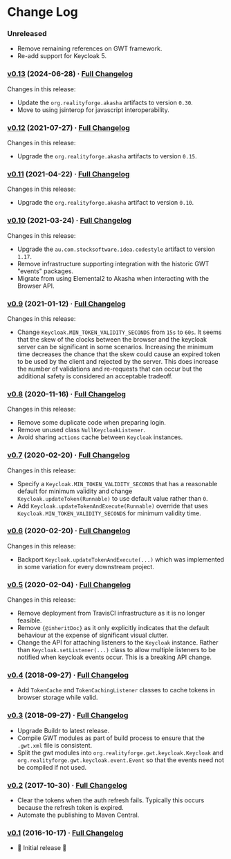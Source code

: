 # Change Log

### Unreleased

* Remove remaining references on GWT framework.
* Re-add support for Keycloak 5.

### [v0.13](https://github.com/realityforge/gwt-keycloak/tree/v0.13) (2024-06-28) · [Full Changelog](https://github.com/realityforge/gwt-keycloak/compare/v0.12...v0.13)

Changes in this release:

* Update the `org.realityforge.akasha` artifacts to version `0.30`.
* Move to using jsinterop for javascript interoperability.

### [v0.12](https://github.com/realityforge/gwt-keycloak/tree/v0.12) (2021-07-27) · [Full Changelog](https://github.com/spritz/spritz/compare/v0.11...v0.12)

Changes in this release:

* Upgrade the `org.realityforge.akasha` artifacts to version `0.15`.

### [v0.11](https://github.com/realityforge/gwt-keycloak/tree/v0.11) (2021-04-22) · [Full Changelog](https://github.com/spritz/spritz/compare/v0.10...v0.11)

Changes in this release:

* Upgrade the `org.realityforge.akasha` artifact to version `0.10`.

### [v0.10](https://github.com/realityforge/gwt-keycloak/tree/v0.10) (2021-03-24) · [Full Changelog](https://github.com/realityforge/gwt-keycloak/compare/v0.9...v0.10)

Changes in this release:

* Upgrade the `au.com.stocksoftware.idea.codestyle` artifact to version `1.17`.
* Remove infrastructure supporting integration with the historic GWT "events" packages.
* Migrate from using Elemental2 to Akasha when interacting with the Browser API.

### [v0.9](https://github.com/realityforge/gwt-keycloak/tree/v0.9) (2021-01-12) · [Full Changelog](https://github.com/realityforge/gwt-keycloak/compare/v0.8...v0.9)

Changes in this release:

* Change `Keycloak.MIN_TOKEN_VALIDITY_SECONDS` from `15s` to `60s`. It seems that the skew of the clocks between the browser and the keycloak server can be significant in some scenarios. Increasing the minimum time decreases the chance that the skew could cause an expired token to be used by the client and rejected by the server. This does increase the number of validations and re-requests that can occur but the additional safety is considered an acceptable tradeoff.

### [v0.8](https://github.com/realityforge/gwt-keycloak/tree/v0.8) (2020-11-16) · [Full Changelog](https://github.com/realityforge/gwt-keycloak/compare/v0.7...v0.8)

Changes in this release:

* Remove some duplicate code when preparing login.
* Remove unused class `NullKeycloakListener`.
* Avoid sharing `actions` cache between `Keycloak` instances.

### [v0.7](https://github.com/realityforge/gwt-keycloak/tree/v0.7) (2020-02-20) · [Full Changelog](https://github.com/realityforge/gwt-keycloak/compare/v0.6...v0.7)

Changes in this release:

* Specify a `Keycloak.MIN_TOKEN_VALIDITY_SECONDS` that has a reasonable default for minimum validity and change `Keycloak.updateToken(Runnable)` to use default value rather than `0`.
* Add `Keycloak.updateTokenAndExecute(Runnable)` override that uses `Keycloak.MIN_TOKEN_VALIDITY_SECONDS` for minimum validity time.

### [v0.6](https://github.com/realityforge/gwt-keycloak/tree/v0.6) (2020-02-20) · [Full Changelog](https://github.com/realityforge/gwt-keycloak/compare/v0.5...v0.6)

Changes in this release:

* Backport `Keycloak.updateTokenAndExecute(...)` which was implemented in some variation for every downstream project.

### [v0.5](https://github.com/realityforge/gwt-keycloak/tree/v0.5) (2020-02-04) · [Full Changelog](https://github.com/realityforge/gwt-keycloak/compare/v0.4...v0.5)

Changes in this release:

* Remove deployment from TravisCI infrastructure as it is no longer feasible.
* Remove `{@inheritDoc}` as it only explicitly indicates that the default behaviour at the expense of significant visual clutter.
* Change the API for attaching listeners to the `Keycloak` instance. Rather than `Keycloak.setListener(...)` class to allow multiple listeners to be notified when keycloak events occur. This is a breaking API change.

### [v0.4](https://github.com/realityforge/gwt-keycloak/tree/v0.4) (2018-09-27) · [Full Changelog](https://github.com/realityforge/gwt-keycloak/compare/v0.3...v0.4)

* Add `TokenCache` and `TokenCachingListener` classes to cache tokens in browser storage while valid.

### [v0.3](https://github.com/realityforge/gwt-keycloak/tree/v0.3) (2018-09-27) · [Full Changelog](https://github.com/realityforge/gwt-keycloak/compare/v0.2...v0.3)

* Upgrade Buildr to latest release.
* Compile GWT modules as part of build process to ensure that the `.gwt.xml` file is consistent.
* Split the gwt modules into `org.realityforge.gwt.keycloak.Keycloak` and
  `org.realityforge.gwt.keycloak.event.Event` so that the events need not be compiled if not used.

### [v0.2](https://github.com/realityforge/gwt-keycloak/tree/v0.2) (2017-10-30) · [Full Changelog](https://github.com/realityforge/gwt-keycloak/compare/v0.1...v0.2)

* Clear the tokens when the auth refresh fails. Typically this occurs because the refresh token is expired.
* Automate the publishing to Maven Central.

### [v0.1](https://github.com/realityforge/gwt-keycloak/tree/v0.1) (2016-10-17) · [Full Changelog](https://github.com/realityforge/gwt-keycloak/compare/19886f6367309d0e84d03424b3dc5b6b98e77669...v0.1)

* ‎🎉 Initial release ‎🎉
